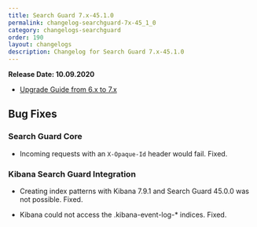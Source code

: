 ```yaml
---
title: Search Guard 7.x-45.1.0
permalink: changelog-searchguard-7x-45_1_0
category: changelogs-searchguard
order: 190
layout: changelogs
description: Changelog for Search Guard 7.x-45.1.0	
---
```


<!--- Copyright 2020 floragunn GmbH -->

**Release Date: 10.09.2020**

* [Upgrade Guide from 6.x to 7.x](../_docs_installation/installation_upgrading_6_7.md)

## Bug Fixes



### Search Guard Core

* Incoming requests with an `X-Opaque-Id` header would fail. Fixed.
<p />

### Kibana Search Guard Integration

* Creating index patterns with Kibana 7.9.1 and Search Guard 45.0.0 was not possible. Fixed.
<p />

* Kibana could not access the .kibana-event-log-* indices. Fixed.
<p />


